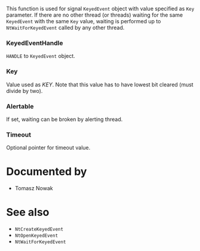 This function is used for signal `KeyedEvent` object with value specified as `Key` parameter. If there are no other thread (or threads) waiting for the same `KeyedEvent` with the same `Key` value, waiting is performed up to `NtWaitForKeyedEvent` called by any other thread.

### KeyedEventHandle

`HANDLE` to `KeyedEvent` object.

### Key

Value used as *KEY*. Note that this value has to have lowest bit cleared (must divide by two).

### Alertable

If set, waiting can be broken by alerting thread.

### Timeout

Optional pointer for timeout value.

# Documented by

* Tomasz Nowak

# See also

* `NtCreateKeyedEvent`
* `NtOpenKeyedEvent`
* `NtWaitForKeyedEvent`
